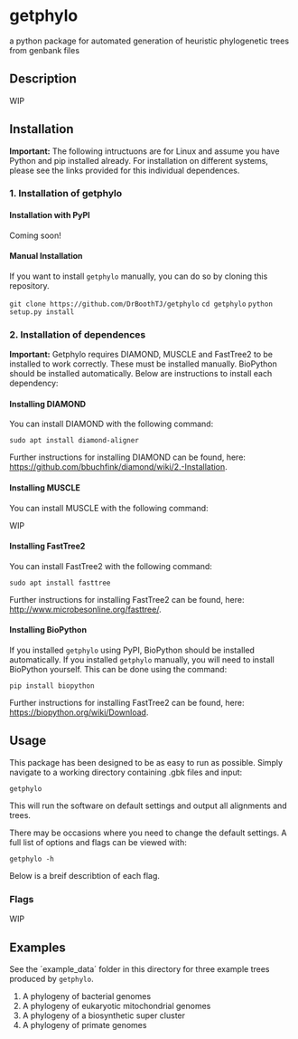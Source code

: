 # getphylo
a python package for automated generation of heuristic phylogenetic trees from genbank files

## Description
WIP

## Installation

**Important:** The following intructuons are for Linux and assume you have Python and pip installed already. For installation on different systems, please see the links provided for this individual dependences.

### 1. Installation of getphylo

#### Installation with PyPI
Coming soon!

#### Manual Installation

If you want to install `getphylo` manually, you can do so by cloning this repository.

`git clone https://github.com/DrBoothTJ/getphylo`
`cd getphylo`
`python setup.py install`

### 2. Installation of dependences

**Important:** Getphylo requires DIAMOND, MUSCLE and FastTree2 to be installed to work correctly. These must be installed manually. BioPython should be installed automatically. Below are instructions to install each dependency:

#### Installing DIAMOND

You can install DIAMOND with the following command:

`sudo apt install diamond-aligner`

Further instructions for installing DIAMOND can be found, here: https://github.com/bbuchfink/diamond/wiki/2.-Installation.


#### Installing MUSCLE

You can install MUSCLE with the following command:

WIP


#### Installing FastTree2

You can install FastTree2 with the following command:

`sudo apt install fasttree`

Further instructions for installing FastTree2 can be found, here: http://www.microbesonline.org/fasttree/.

#### Installing BioPython

If you installed `getphylo` using PyPI, BioPython should be installed automatically. If you installed `getphylo` manually, you will need to install BioPython yourself.
This can be done using the command:

`pip install biopython`

Further instructions for installing FastTree2 can be found, here: https://biopython.org/wiki/Download.


## Usage
This package has been designed to be as easy to run as possible. Simply navigate to a working directory containing .gbk files and input:

`getphylo`

This will run the software on default settings and output all alignments and trees.

There may be occasions where you need to change the default settings. A full list of options and flags can be viewed with:

`getphylo -h`

Below is a breif describtion of each flag.

### Flags
WIP

## Examples
See the ´example_data´ folder in this directory for three example trees produced by `getphylo`.

1. A phylogeny of bacterial genomes
2. A phylogeny of eukaryotic mitochondrial genomes
3. A phylogeny of a biosynthetic super cluster
4. A phylogeny of primate genomes
